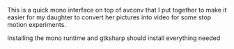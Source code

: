 This is a quick mono interface on top of avconv that I put together to make it easier for my daughter to convert her pictures into video for some stop motion experiments.

Installing the mono runtime and gtksharp should install everything needed
